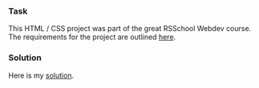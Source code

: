 ### Task 

This HTML / CSS project was part of the great RSSchool Webdev course. The requirements for the project are outlined [here](https://github.com/rolling-scopes-school/tasks/blob/master/tasks/webdev-en.md).

### Solution 

Here is my [solution](https://tanias-lv.github.io/learning_projects/HTML_2/index.html).
